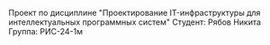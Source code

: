 Проект по дисциплине "Проектирование IT-инфраструктуры для интеллектуальных программных систем"
Студент: Рябов Никита
Группа: РИС-24-1м